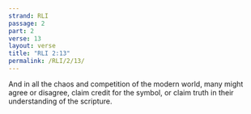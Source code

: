 ```yaml
---
strand: RLI
passage: 2
part: 2
verse: 13
layout: verse
title: "RLI 2:13"
permalink: /RLI/2/13/
---
```

And in all the chaos and competition of the modern world, many might agree or disagree, claim credit for the symbol, or claim truth in their understanding of the scripture.
